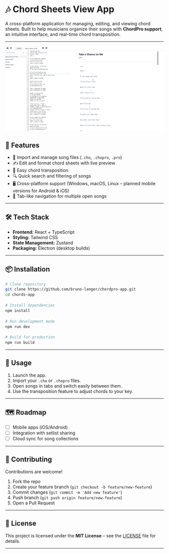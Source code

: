 # 🎶 Chord Sheets View App

A cross-platform application for managing, editing, and viewing chord sheets.
Built to help musicians organize their songs with **ChordPro support**, an intuitive interface, and real-time chord transposition.

---

![App Preview](./resources/overview.png)

## 🚀 Features

* 📂 Import and manage song files (`.cho`, `.chopro`, `.pro`)
* ✍️ Edit and format chord sheets with live preview
* 🎸 Easy chord transposition
* 🔍 Quick search and filtering of songs
* 🖥️ Cross-platform support (Windows, macOS, Linux – planned mobile versions for Android & iOS)
* 🎵 Tab-like navigation for multiple open songs

---

## 🛠️ Tech Stack

* **Frontend:** React + TypeScript
* **Styling:** Tailwind CSS
* **State Management:** Zustand
* **Packaging:** Electron (desktop builds)

---

## 📦 Installation

```bash
# Clone repository
git clone https://github.com/bruno-langer/chordpro-app.git
cd chords-app

# Install dependencies
npm install

# Run development mode
npm run dev

# Build for production
npm run build
```

---

## 📖 Usage

1. Launch the app.
2. Import your `.cho` or `.chopro` files.
3. Open songs in tabs and switch easily between them.
4. Use the transposition feature to adjust chords to your key.

---

## 🗺️ Roadmap

- [ ] Mobile apps (iOS/Android)
- [ ] Integration with setlist sharing
- [ ] Cloud sync for song collections

---

## 🤝 Contributing

Contributions are welcome!

1. Fork the repo
2. Create your feature branch (`git checkout -b feature/new-feature`)
3. Commit changes (`git commit -m 'Add new feature'`)
4. Push branch (`git push origin feature/new-feature`)
5. Open a Pull Request

---

## 📄 License

This project is licensed under the **MIT License** – see the [LICENSE](LICENSE) file for details.

---
